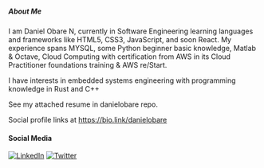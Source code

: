 ##### About Me
I am Daniel Obare N, currently in Software Engineering learning languages and frameworks like HTML5, CSS3, JavaScript, and soon React. My experience spans MYSQL, some Python beginner basic knowledge, Matlab & Octave, Cloud Computing with certification from AWS in its Cloud Practitioner foundations training & AWS re/Start. 

I have interests in embedded systems engineering with programming knowledge in Rust and C++

See my attached resume in danielobare repo.

Social profile links at https://bio.link/danielobare


#### Social Media
[![LinkedIn](https://img.shields.io/badge/LinkedIn-%230077B5.svg?logo=linkedin&logoColor=white)](https://linkedin.com/in/danielobare) [![Twitter](https://img.shields.io/badge/Twitter-%231DA1F2.svg?logo=Twitter&logoColor=white)](https://twitter.com/rexobare)

